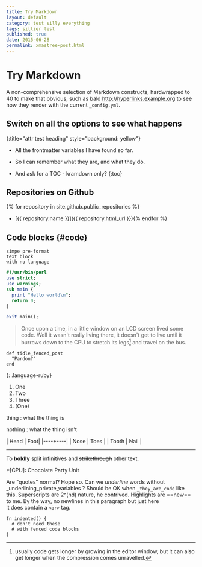 ```yaml
---
title: Try Markdown
layout: default
category: test silly everything
tags: sillier test
published: true
date: 2015-06-28
permalink: xmastree-post.html
---
```


# Try Markdown

A non-comprehensive selection of
Markdown constructs, hardwrapped to 40
to make that obvious, such as bald
http://hyperlinks.example.org to see how
they render with the current
`_config.yml`.

## Switch on all the options to see what happens
{:title="attr test heading" style="background: yellow"}

* All the frontmatter variables I have found so far.
* So I can remember what they are, and what they do.

* And ask for a TOC - kramdown only?
{:toc}

## Repositories on Github
{% for repository in site.github.public_repositories %}
* [{{ repository.name }}]({{ repository.html_url }}){% endfor %}

Code blocks {#code}
----

```
simpe pre-format
text block
with no language
```

```perl
#!/usr/bin/perl
use strict;
use warnings;
sub main {
  print "Hello world\n";
  return 0;
}

exit main();
```

> Once upon a time, in a little window on an LCD screen
> lived some code.  Well it wasn't really living there, it
> doesn't get to live until it burrows down to the CPU to
> stretch its legs[^1] and travel on the bus.

~~~
def tidle_fenced_post
  "Pardon?"
end
~~~
{: .language-ruby}

1. One
2. Two
3. Three
1. (One)

thing
: what the thing is

nothing
: what the thing isn't

| Head | Foot|
|----+----|
| Nose | Toes |
| Tooth | Nail |

---

To **boldly** split infinitives and ~~strikethrough~~ other text.

[^1]: usually code gets longer by growing in the editor window,
  but it can also get longer when the compression comes unravelled.

*[CPU]: Chocolate Party Unit

Are "quotes" normal?  Hope so.  Can we _underline_ words without _underlining_private_variables ?  Should be OK when `_they_are_code` like this.  Superscripts are 2^(nd) nature, he contrived.  Highlights are ==new== to me.  By the way, no newlines in this paragraph but just here <br> it does contain a `<br>` tag.

	fn indented() {
	  # don't need these
	  # with fenced code blocks
	}

